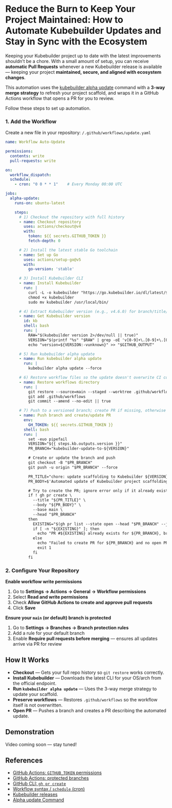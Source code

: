 # Reduce the Burn to Keep Your Project Maintained: How to Automate Kubebuilder Updates and Stay in Sync with the Ecosystem

Keeping your Kubebuilder project up to date with the latest improvements shouldn’t be a chore.
With a small amount of setup, you can receive **automatic Pull Requests** whenever a new
Kubebuilder release is available — keeping your project **maintained, secure, and aligned with ecosystem changes**.

This automation uses the [kubebuilder alpha update][alpha-update] command with a **3-way merge strategy** to
refresh your project scaffold, and wraps it in a GitHub Actions workflow that opens a PR for you to review.

Follow these steps to set up automation.

### 1. Add the Workflow

Create a new file in your repository:
`/.github/workflows/update.yaml`

```yaml
name: Workflow Auto-Update

permissions:
  contents: write
  pull-requests: write

on:
  workflow_dispatch:
  schedule:
    - cron: "0 0 * * 1"    # Every Monday 00:00 UTC

jobs:
  alpha-update:
    runs-on: ubuntu-latest

    steps:
      # 1) Checkout the repository with full history
      - name: Checkout repository
        uses: actions/checkout@v4
        with:
          token: ${{ secrets.GITHUB_TOKEN }}
          fetch-depth: 0

      # 2) Install the latest stable Go toolchain
      - name: Set up Go
        uses: actions/setup-go@v5
        with:
          go-version: 'stable'

      # 3) Install Kubebuilder CLI
      - name: Install Kubebuilder
        run: |
          curl -L -o kubebuilder "https://go.kubebuilder.io/dl/latest/$(go env GOOS)/$(go env GOARCH)"
          chmod +x kubebuilder
          sudo mv kubebuilder /usr/local/bin/

      # 4) Extract Kubebuilder version (e.g., v4.6.0) for branch/title/body
      - name: Get Kubebuilder version
        id: kb
        shell: bash
        run: |
          RAW="$(kubebuilder version 2>/dev/null || true)"
          VERSION="$(printf "%s" "$RAW" | grep -oE 'v[0-9]+\.[0-9]+\.[0-9]+' | head -1)"
          echo "version=${VERSION:-vunknown}" >> "$GITHUB_OUTPUT"

      # 5) Run kubebuilder alpha update
      - name: Run kubebuilder alpha update
        run: |
          kubebuilder alpha update --force

      # 6) Restore workflow files so the update doesn't overwrite CI config
      - name: Restore workflows directory
        run: |
          git restore --source=main --staged --worktree .github/workflows
          git add .github/workflows
          git commit --amend --no-edit || true

      # 7) Push to a versioned branch; create PR if missing, otherwise it just updates
      - name: Push branch and create/update PR
        env:
          GH_TOKEN: ${{ secrets.GITHUB_TOKEN }}
        shell: bash
        run: |
          set -euo pipefail
          VERSION="${{ steps.kb.outputs.version }}"
          PR_BRANCH="kubebuilder-update-to-${VERSION}"

          # Create or update the branch and push
          git checkout -B "$PR_BRANCH"
          git push -u origin "$PR_BRANCH" --force

          PR_TITLE="chore: update scaffolding to Kubebuilder ${VERSION}"
          PR_BODY=$'Automated update of Kubebuilder project scaffolding to '"${VERSION}"$'.\n\nMore info: https://github.com/kubernetes-sigs/kubebuilder/releases\n\n :warning: If conflicts arise, resolve them and run:\n```bash\nmake manifests generate fmt vet lint-fix\n```'

          # Try to create the PR; ignore error only if it already exists
          if ! gh pr create \
            --title "${PR_TITLE}" \
            --body "${PR_BODY}" \
            --base main \
            --head "$PR_BRANCH"
          then
            EXISTING="$(gh pr list --state open --head "$PR_BRANCH" --json number --jq '.[0].number' || true)"
            if [ -n "${EXISTING}" ]; then
              echo "PR #${EXISTING} already exists for ${PR_BRANCH}, branch updated."
            else
              echo "Failed to create PR for ${PR_BRANCH} and no open PR found."
              exit 1
            fi
          fi
```

### 2. Configure Your Repository

**Enable workflow write permissions**

1. Go to **Settings → Actions → General → Workflow permissions**
2. Select **Read and write permissions**
3. Check **Allow GitHub Actions to create and approve pull requests**
4. Click **Save**

**Ensure your `main` (or default) branch is protected**

1. Go to **Settings → Branches → Branch protection rules**
2. Add a rule for your default branch
3. Enable **Require pull requests before merging** — ensures all updates arrive via PR for review

## How It Works

- **Checkout** — Gets your full repo history so `git restore` works correctly.
- **Install Kubebuilder** — Downloads the latest CLI for your OS/arch from the official endpoint.
- **Run `kubebuilder alpha update`** — Uses the 3-way merge strategy to update your scaffold.
- **Preserve workflows** — Restores `.github/workflows` so the workflow itself is not overwritten.
- **Open PR** — Pushes a branch and creates a PR describing the automated update.

## Demonstration

Video coming soon — stay tuned!

## References

- [GitHub Actions: `GITHUB_TOKEN` permissions](https://docs.github.com/en/actions/security-guides/automatic-token-authentication#modifying-the-permissions-for-the-github_token)
- [GitHub Actions: protected branches](https://docs.github.com/en/repositories/configuring-branches-and-merges-in-your-repository/defining-the-mergeability-of-pull-requests/about-protected-branches)
- [GitHub CLI: `gh pr create`](https://cli.github.com/manual/gh_pr_create)
- [Workflow syntax / `schedule` (cron)](https://docs.github.com/en/actions/writing-workflows/workflow-syntax-for-github-actions#onschedule)
- [Kubebuilder releases](https://github.com/kubernetes-sigs/kubebuilder/releases)
- [Alpha update Command](./alpha_update.md)

[alpha-update]: ./alpha_update.md